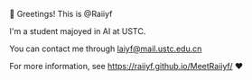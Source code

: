 👋 Greetings! This is @Raiiyf

I'm a student majoyed in AI at USTC.

You can contact me through laiyf@mail.ustc.edu.cn

For more information, see https://raiiyf.github.io/MeetRaiiyf/ ❤️
<!---
Raiiyf/Raiiyf is a ✨ special ✨ repository because its `README.md` (this file) appears on your GitHub profile.
You can click the Preview link to take a look at your changes.
--->
